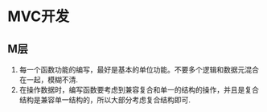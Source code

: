 # MVC开发
## M层
1. 每一个函数功能的编写，最好是基本的单位功能。不要多个逻辑和数据元混合在一起，模糊不清.
2. 在操作数据时，编写函数要考虑到兼容复合和单一的结构的操作，并且是复合结构是兼容单一结构的，所以大部分考虑复合结构即可.
